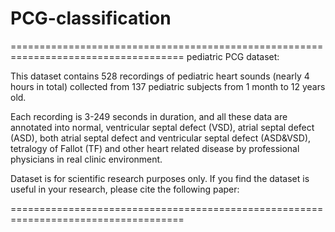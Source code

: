 # PCG-classification
====================================================================================
pediatric PCG dataset:

This dataset contains 528 recordings of pediatric heart sounds (nearly 4 hours in total)
collected from 137 pediatric subjects from 1 month to 12 years old.

Each recording is 3-249 seconds in duration, and all these data are annotated into normal, 
ventricular septal defect (VSD), atrial septal defect (ASD), both atrial septal defect and ventricular 
septal defect (ASD&VSD), tetralogy of Fallot (TF) and other heart related disease by professional 
physicians in real clinic environment.

Dataset is for scientific research purposes only. If you find the dataset is useful in your research, 
please cite the following paper:

====================================================================================
